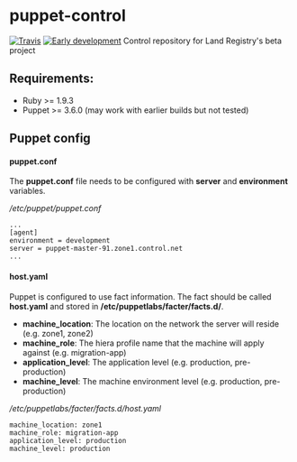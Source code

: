 puppet-control
==============
[![Travis](https://img.shields.io/travis/LandRegistry-Ops/puppet-control.svg?style=flat-square)](https://travis-ci.org/LandRegistry-Ops/puppet-control/)
[![Early development](https://img.shields.io/badge/status-early%20%20development-yellow.svg?style=flat-square)](#)
Control repository for Land Registry's beta project

## Requirements:
- Ruby >= 1.9.3
- Puppet >= 3.6.0 (may work with earlier builds but not tested)

## Puppet config

#### puppet.conf

The __puppet.conf__ file needs to be configured with __server__ and __environment__ variables.

_/etc/puppet/puppet.conf_
```
...
[agent]
environment = development
server = puppet-master-91.zone1.control.net
...
```
#### host.yaml

Puppet is configured to use fact information. The fact should be called __host.yaml__
and stored in __/etc/puppetlabs/facter/facts.d/__.

* __machine_location__: The location on the network the server will reside (e.g. zone1, zone2)
* __machine_role__: The hiera profile name that the machine will apply against (e.g. migration-app)
* __application_level__: The application level (e.g. production, pre-production)
* __machine_level__: The machine environment level (e.g. production, pre-production)

_/etc/puppetlabs/facter/facts.d/host.yaml_
```
machine_location: zone1
machine_role: migration-app
application_level: production
machine_level: production
```
